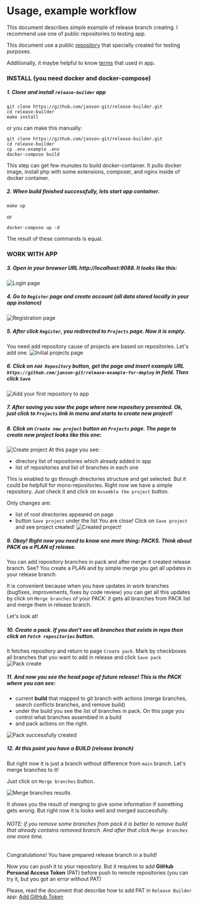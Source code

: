 # Usage, example workflow

This document describes simple example of release branch creating. 
I recommend use one of public repositories to testing app.

This document use a public [repository](https://github.com/janson-git/release-example-for-deploy.git) that specially created for testing purposes.

Additionally, it maybe helpful to know [terms](./terms.md) that used in app.

### INSTALL (you need docker and docker-compose)

##### 1. Clone and install `release-builder` app
```shell
git clone https://github.com/janson-git/release-builder.git
cd release-builder
make install
```

or you can make this manually:
```shell
git clone https://github.com/janson-git/release-builder.git
cd release-builder
cp .env.example .env
docker-compose build
```

This step can get few munutes to build docker-container. It pulls docker image, 
install php with some extensions, composer, and nginx inside of docker container.

##### 2. When build finished successfully, lets start app container.
```shell
make up
```
or
```shell
docker-compose up -d
```
The result of these commands is equal.

### WORK WITH APP

##### 3. Open in your browser URL http://localhost:9088. It looks like this:
![Login page](./img/1_login_page.png)

##### 4. Go to `Register` page and create account (all data stored locally in your app instance)
![Registration page](./img/2_register_page.png)

##### 5. After click `Register`, you redirected to `Projects` page. Now it is empty. 
You need add repository cause of projects are based on repositories. Let's add one.
![Initial projects page](./img/3_initial_projects_page.png)

##### 6. Click on `Add Repository` button, get the page and insert example URL `https://github.com/janson-git/release-example-for-deploy` in field. Then click `Save`
![Add your first repository to app](./img/4_add_repository_page.png)

##### 7. After saving you saw the page where new repository presented. Ok, just click to `Projects` link in menu and starts to create new project!
##### 8. Click on `Create new project` button on `Projects` page. The page to create new project looks like this one:
![Create project](./img/5_create_project_page.png)
At this page you see:
  - directory list of repositories which already added in app
  - list of repositories and list of branches in each one

This is enabled to go through directories structure and get selected. But it could be helpfull for mono-repositories.
Right now we have a simple repository. Just check it and click on `Assemble the project` button.

Only changes are:
  - list of root directories appeared on page
  - button `Save project` under the list
You are close! Click on `Save project` and see project created!
![Created project!](./img/6_created_project.png)

##### 9. Okay! Right now you need to know one more thing: PACKS. Think about PACK as a PLAN of release. 
You can add repository branches in pack and after merge it created release branch.
See? You create a PLAN and by simple merge you get all updates in your release branch.

It is convenient because when you have updates in work branches (bugfixes, improvements, fixes by code review)
 you can get all this updates by click on `Merge branches` of your PACK: it gets all branches from PACK list and merge them in release branch.

Let's look at!

##### 10. Create a pack. If you don't see all branches that exists in repo then click on `Fetch repositories` button.
It fetches repository and return to page `Create pack`. Mark by checkboxes all branches that you want to add in release and click `Save pack`
![Pack create](./img/7_create_pack_page.png)

##### 11. And now you see the head page of future release! This is the PACK where you can see:
  - current **build** that mapped to git branch with actions (merge branches, search conflicts branches, and remove build)
  - under the build you see the list of branches in pack. On this page you control what branches assembled in a build
  - and pack actions on the right.

![Pack successfully created](./img/8_created_pack_page.png)

##### 12. At this point you have a BUILD (release branch)
But right now it is just a branch without difference from `main` branch. Let's merge branches to it!

Just click on `Merge branches` button.

![Merge branches results](./img/9_merge_branches_result.png)

It shows you the result of merging to give some information if something gets wrong. But right now it is looks well and merged successfully.

###### NOTE: if you remove some branches from pack it is better to remove build that already contains removed branch. And after that click `Merge branches` one more time.

Congratulations!
You have prepared release branch in a build!

Now you can push it to your repository. 
But it requires to add **GitHub Personal Access Token** (PAT) before push to remote repositories (you can try it, but you got an error without PAT)

Please, read the document that describe how to add PAT in `Release Builder` app: [Add GitHub Token](./add_github_token.md)
